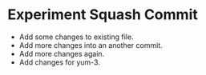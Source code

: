 # Experiment Squash Commit

- Add some changes to existing file.
- Add more changes into an another commit.
- Add more changes again.
- Add changes for yum-3.